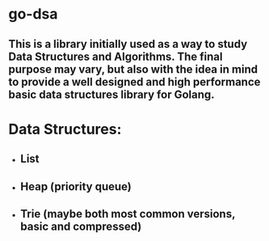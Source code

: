 # go-dsa

## This is a library initially used as a way to study Data Structures and Algorithms. The final purpose may vary, but also with the idea in mind to provide a well designed and high performance basic data structures library for Golang.

# Data Structures:
- ## List
- ## Heap (priority queue)
- ## Trie (maybe both most common versions, basic and compressed)
